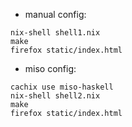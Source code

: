
- manual config:

```
nix-shell shell1.nix
make
firefox static/index.html
```

- miso config:

```
cachix use miso-haskell
nix-shell shell2.nix
make
firefox static/index.html
```

